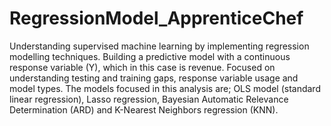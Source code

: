 # RegressionModel_ApprenticeChef
Understanding supervised machine learning by implementing regression modelling techniques.
Building a predictive model with a continuous response variable (Y), which in this case is revenue.
Focused on understanding testing and training gaps, response variable usage and model types.
The models focused in this analysis are; OLS model (standard linear regression), Lasso regression, Bayesian Automatic Relevance Determination (ARD) and K-Nearest Neighbors regression (KNN). 
